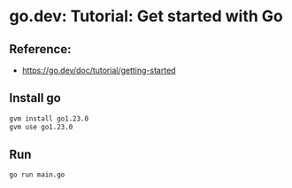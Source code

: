 # go.dev: Tutorial: Get started with Go

## Reference:

- https://go.dev/doc/tutorial/getting-started


## Install go

```sh
gvm install go1.23.0
gvm use go1.23.0
```

## Run

```sh
go run main.go
```
